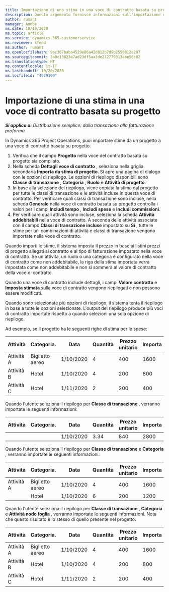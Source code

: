 ```yaml
---
title: Importazione di una stima in una voce di contratto basata su progetto
description: Questo argomento fornisce informazioni sull'importazione delle stime finanziarie da un progetto in una voce di contratto.
author: rumant
manager: Annbe
ms.date: 10/19/2020
ms.topic: article
ms.service: dynamics-365-customerservice
ms.reviewer: kfend
ms.author: rumant
ms.openlocfilehash: 9ac367baba4529e86a42d812b7d9b2550812e297
ms.sourcegitcommit: 3a0c18823a7ad23df5aa3de272779313abe56c82
ms.translationtype: HT
ms.contentlocale: it-IT
ms.lasthandoff: 10/20/2020
ms.locfileid: "4079109"
---
```

# <a name="importing-an-estimate-to-a-project-based-contract-line"></a>Importazione di una stima in una voce di contratto basata su progetto

_**Si applica a:** Distribuzione semplice: dalla transazione alla fatturazione proforma_

In Dynamics 365 Project Operations, puoi importare stime da un progetto a una voce di contratto basata su progetto.

1. Verifica che il campo **Progetto** nella voce del contratto basata su progetto sia compilato.
2. Nella scheda **Dettagli voce di contratto** , seleziona nella griglia secondaria **Importa da stima di progetto**. Si apre una pagina di dialogo con le opzioni di riepilogo. Le opzioni di riepilogo disponibili sono **Classe di transazione** , **Categoria** , **Ruolo** e **Attività di progetto**.
3. In base alla selezione del riepilogo, viene copiata la stima dal progetto per tutte le classi di transazione e le attività incluse in questa voce di contratto. Per verificare quali classi di transazione sono incluse, nella scheda **Generale** nella voce di contratto basata su progetto controlla i valori per i campi **Includi tempo** , **Includi spese** e **Includi commissioni**. 
4. Per verificare quali attività sono incluse, seleziona la scheda **Attività addebitabili** nella voce di contratto. A seconda delle attività associate con il campo **Classi di transazione incluse** impostato su **Sì** , tutte le stime per tali combinazioni di attività e classi di transazione vengono importate nella voce di contratto.

Quando importi le stime, il sistema imposta il prezzo in base ai listini prezzi di progetto allegati al contratto e al tipo di fatturazione impostato nella voce di contratto. Se un'attività, un ruolo o una categoria è configurato nella voce di contratto come non addebitabile, la riga della stima importata verrà impostata come non addebitabile e non si sommerà al valore di contratto della voce di contratto.

Quando una voce di contratto include dettagli, i campi **Valore contratto** e **Imposta stimata** sulla voce di contratto vengono riepilogati e non possono essere modificati.

Quando sono selezionate più opzioni di riepilogo, il sistema tenta il riepilogo in base a tutte le opzioni selezionate. L'output del riepilogo produce più voci di contratto importate rispetto a quando selezioni una sola opzione di riepilogo.

Ad esempio, se il progetto ha le seguenti righe di stima per le spese:

| Attività | Categoria. | Data | Quantità | Prezzo unitario | Importa |
| --- | --- | --- | --- | --- | --- |
| Attività A | Biglietto aereo | 1/10/2020 | 4 | 400 | 1600 |
| Attività B | Hotel | 1/10/2020 | 4 | 200 | 800 |
| Attività C | Hotel | 1/11/2020 | 2 | 200 | 400 |

Quando l'utente seleziona il riepilogo per **Classe di transazione** , verranno importate le seguenti informazioni:

| Attività | Categoria. | Data | Quantità | Prezzo unitario | Importa |
| --- | --- | --- | --- | --- | --- |
| &nbsp; | &nbsp; | 1/10/2020 | 3.34 | 840 | 2800 |

Quando l'utente seleziona il riepilogo per **Classe di transazione** e **Categoria** , verranno importate le seguenti informazioni:

| Attività | Categoria. | Data | Quantità | Prezzo unitario | Importa |
| --- | --- | --- | --- | --- | --- |
| Attività A | Biglietto aereo | 1/10/2020 | 4 | 400 | 1600 |
| &nbsp;| Hotel | 1/10/2020 | 6 | 200 | 1200 |

Quando l'utente seleziona il riepilogo per **Classe di transazione** , **Categoria** e **Attività nodo foglia** , verranno importate le seguenti informazioni. Nota che questo risultato è lo stesso di quello presente nel progetto:

| Attività | Categoria. | Data | Quantità | Prezzo unitario | Importa |
| --- | --- | --- | --- | --- | --- |
| Attività A | Biglietto aereo | 1/10/2020 | 4 | 400 | 1600 |
| Attività B | Hotel | 1/10/2020 | 4 | 200 | 800 |
| Attività C | Hotel | 1/11/2020 | 2 | 200 | 400 |
